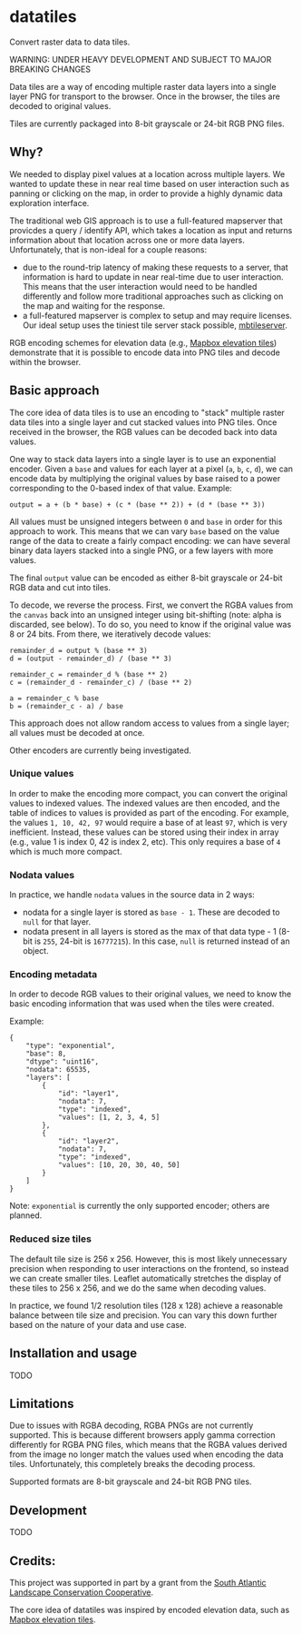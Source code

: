 # datatiles

Convert raster data to data tiles.

WARNING: UNDER HEAVY DEVELOPMENT AND SUBJECT TO MAJOR BREAKING CHANGES

Data tiles are a way of encoding multiple raster data layers into a single layer PNG for transport to the browser. Once in the browser, the tiles are decoded to original values.

Tiles are currently packaged into 8-bit grayscale or 24-bit RGB PNG files.

## Why?

We needed to display pixel values at a location across multiple layers. We wanted to update these in near real time based on user interaction such as panning or clicking on the map, in order to provide a highly dynamic data exploration interface.

The traditional web GIS approach is to use a full-featured mapserver that provicdes a query / identify API, which takes a location as input and returns information about that location across one or more data layers. Unfortunately, that is non-ideal for a couple reasons:

-   due to the round-trip latency of making these requests to a server, that information is hard to update in near real-time due to user interaction. This means that the user interaction would need to be handled differently and follow more traditional approaches such as clicking on the map and waiting for the response.
-   a full-featured mapserver is complex to setup and may require licenses. Our ideal setup uses the tiniest tile server stack possible, [mbtileserver](https://github.com/consbio/mbtileserver).

RGB encoding schemes for elevation data (e.g., [Mapbox elevation tiles](https://www.mapbox.com/help/access-elevation-data/)) demonstrate that it is possible to encode data into PNG tiles and decode within the browser.

## Basic approach

The core idea of data tiles is to use an encoding to "stack" multiple raster data tiles into a single layer and cut stacked values into PNG tiles. Once received in the browser, the RGB values can be decoded back into data values.

One way to stack data layers into a single layer is to use an exponential encoder. Given a `base` and values for each layer at a pixel (`a`, `b`, `c`, `d`), we can encode data by multiplying the original values by base raised to a power corresponding to the 0-based index of that value. Example:

```
output = a + (b * base) + (c * (base ** 2)) + (d * (base ** 3))
```

All values must be unsigned integers between `0` and `base` in order for this approach to work. This means that we can vary `base` based on the value range of the data to create a fairly compact encoding: we can have several binary data layers stacked into a single PNG, or a few layers with more values.

The final `output` value can be encoded as either 8-bit grayscale or 24-bit RGB data and cut into tiles.

To decode, we reverse the process. First, we convert the RGBA values from the `canvas` back into an unsigned integer using bit-shifting (note: alpha is discarded, see below). To do so, you need to know if the original value was 8 or 24 bits. From there, we iteratively decode values:

```
remainder_d = output % (base ** 3)
d = (output - remainder_d) / (base ** 3)

remainder_c = remainder_d % (base ** 2)
c = (remainder_d - remainder_c) / (base ** 2)

a = remainder_c % base
b = (remainder_c - a) / base
```

This approach does not allow random access to values from a single layer; all values must be decoded at once.

Other encoders are currently being investigated.

### Unique values

In order to make the encoding more compact, you can convert the original values to indexed values. The indexed values are then encoded, and the table of indices to values is provided as part of the encoding. For example, the values `1, 10, 42, 97` would require a base of at least `97`, which is very inefficient. Instead, these values can be stored using their index in array (e.g., value 1 is index 0, 42 is index 2, etc). This only requires a base of `4` which is much more compact.

### Nodata values

In practice, we handle `nodata` values in the source data in 2 ways:

-   nodata for a single layer is stored as `base - 1`. These are decoded to `null` for that layer.
-   nodata present in all layers is stored as the max of that data type - 1 (8-bit is `255`, 24-bit is `16777215`). In this case, `null` is returned instead of an object.

### Encoding metadata

In order to decode RGB values to their original values, we need to know the basic encoding information that was used when the tiles were created.

Example:

```
{
    "type": "exponential",
    "base": 8,
    "dtype": "uint16",
    "nodata": 65535,
    "layers": [
        {
            "id": "layer1",
            "nodata": 7,
            "type": "indexed",
            "values": [1, 2, 3, 4, 5]
        },
        {
            "id": "layer2",
            "nodata": 7,
            "type": "indexed",
            "values": [10, 20, 30, 40, 50]
        }
    ]
}
```

Note: `exponential` is currently the only supported encoder; others are planned.

### Reduced size tiles

The default tile size is 256 x 256. However, this is most likely unnecessary precision when responding to user interactions on the frontend, so instead we can create smaller tiles. Leaflet automatically stretches the display of these tiles to 256 x 256, and we do the same when decoding values.

In practice, we found 1/2 resolution tiles (128 x 128) achieve a reasonable balance between tile size and precision. You can vary this down further based on the nature of your data and use case.

## Installation and usage

TODO

## Limitations

Due to issues with RGBA decoding, RGBA PNGs are not currently supported. This is because different browsers apply gamma correction differently for RGBA PNG files, which means that the RGBA values derived from the image no longer match the values used when encoding the data tiles. Unfortunately, this completely breaks the decoding process.

Supported formats are 8-bit grayscale and 24-bit RGB PNG tiles.

## Development

TODO

## Credits:

This project was supported in part by a grant from the [South Atlantic Landscape Conservation Cooperative](http://southatlanticlcc.org/).

The core idea of datatiles was inspired by encoded elevation data, such as [Mapbox elevation tiles](https://www.mapbox.com/help/access-elevation-data/).
